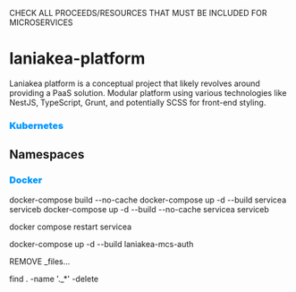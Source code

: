 CHECK ALL PROCEEDS/RESOURCES THAT MUST BE INCLUDED FOR MICROSERVICES

# laniakea-platform

Laniakea platform is a conceptual project that likely revolves around providing a PaaS solution. Modular platform using various technologies like NestJS, TypeScript, Grunt, and potentially SCSS for front-end styling.

### <span style="color:#0099FF; font-weight: bolder;">Kubernetes</span>

## Namespaces

### <span style="color:#0099FF; font-weight: bolder">Docker</span>

docker-compose build --no-cache <service-a> <service-b>
docker-compose up -d --build servicea serviceb
docker-compose up -d --build --no-cache servicea serviceb

docker compose restart servicea

docker-compose up -d --build laniakea-mcs-auth

REMOVE \_files...

find . -name '.\_\*' -delete

<!---
SETUP ENVIRONMENT
chmod +x setup-podman.sh
./setup-podman.sh

chmod +x setup-lania.sh
./setup-lania.sh
source ~/.zshrc


[ -L ~/external-ssd ] && rm ~/external-ssd && echo "Symlink ~/external-ssd removed"

-=-=-=-=-=-=-=-=-=-=-=-=-=-=-=-=-=-=-=-=-=-=-=-=-=-=-=-=-=-=-=-=-=-=-=-=-=-=-=-=-=-=-=-=-=-=-=-=-=-=-=-=-=-=

DOC
npx compodoc -p tsconfig.json -s -w

LOG
https://levelup.gitconnected.com/error-handling-and-logging-in-nestjs-best-practices-ecc871ade7d7

GUARDS
// https://github.com/ThomasOliver545/Blog-with-NestJS-and-Angular/blob/master/api/src/blog/service/blog.service.ts
// 1. https://docs.nestjs.com/guards
// 2. https://docs.nestjs.com/security/authentication
// 3. https://docs.nestjs.com/security/authorization


GIT

// display and sort Git branches by their last commit date
git for-each-ref --sort=-committerdate refs/heads/ --format="%(committerdate:short) %(refname:short)"














ASCII ART
https://patorjk.com/software/taag/#p=display&f=Graffiti&t=Type%20Something%20



Docker
docker network inspect bridge
docker login registry.hub.docker.com


docker compose -f docker-compose.yml up -d
docker compose -f docker-compose.yml up -d <service1> <service2> <service...>


docker compose down -v

docker image prune
docker image prune --all


Cloud Stacks

GCP

Datastore
    https://hub.docker.com/r/mtlynch/firestore-emulator/
    https://joemugen.medium.com/how-to-develop-and-test-with-google-cloud-datastore-running-locally-7ebbc659b595
    https://stackoverflow.com/questions/54661757/google-datastore-unable-to-connect-inside-docker
    https://medium.com/@crip.popescu/running-gcp-pubsub-emulator-on-a-local-docker-environment-735c7f1e1f41
    https://cloud.google.com/datastore/docs/tools/datastore-emulator
    GUI:
        - datastore: https://github.com/GabiAxel/google-cloud-gui




Archtecture
https://learn.microsoft.com/en-us/azure/architecture/patterns/sharding

Silo - divide to conquer a PaaS platform




Database
    https://medium.com/@kumarabhishek0388/architecting-for-scale-part-1-load-balancing-sharding-and-replication-strategies-e6934e9e38f8

MongoDB
https://www.geeksforgeeks.org/how-to-seed-a-mongodb-database-using-docker-compose/



// OpenApi
// https://rehmat-sayany.medium.com/integrating-swagger-with-nestjs-a-step-by-step-guide-abd532743c43





BADGES
Como usar ícones e badges:
Markdown: Badges são frequentemente adicionados a arquivos README.md usando Markdown. Aqui está um exemplo de como adicionar um badge para a versão do NPM:

markdown
Copy code
![NPM Version](https://img.shields.io/npm/v/@nestjs/core.svg)
HTML: Você também pode usar HTML para adicionar badges:

html
Copy code
<a href="https://www.npmjs.com/package/@nestjs/core" target="_blank">
   <img src="https://img.shields.io/npm/v/@nestjs/core.svg" alt="NPM Version">
</a>
Sites para criar e personalizar badges:
Shields.io: Este é o site mais popular para criar badges customizados. Você pode escolher entre uma variedade de ícones, cores, e estilos. Você pode até mesmo criar badges personalizados que mostrem informações específicas sobre seu projeto.

BadgeMaker: Outra ferramenta útil para criar badges com suporte a várias integrações, como NPM, CI/CD, GitHub, etc.

SimpleIcons: Fornece ícones SVG para várias marcas populares, que você pode usar como parte de seus badges.

Exemplo de como criar um badge customizado no Shields.io:
Acesse o Shields.io.
Escolha o estilo e o tipo de badge que deseja criar.
Customize o texto, cor, ícone, e outros parâmetros.
O site irá gerar a URL do badge, que você pode adicionar ao seu README.md usando Markdown ou HTML.


https://shields.io/
https://badgen.net/
https://simpleicons.org/

--->

<!--
LIBS
npx eslint .
npx grunt clean
DEBUG=eslint:* npx grunt eslint

npx grunt check --type=breaking
npx grunt check --type=feat
npx grunt check --type=fix

npx compodoc -p tsconfig.json -s
npm install eslint@latest --save-dev --legacy-peer-deps //bypass the peer dependency resolutio
npm install eslint@latest eslint-plugin-import@latest eslint-config-airbnb-base@latest --save-dev --legacy-peer-deps


npm cache clean --force
npm access list packages
npm access list collaborators [<package> [<user>]]

npm publish --access public
npm publish --access public --verbose
npm unpublish @atisiothings/lib-core-domain@0.0.6
npm unpublish @atisiothings/lib-core-domain@0.0.6 --force


// https://pt.stackoverflow.com/questions/22431/express%C3%A3o-regular-para-rg



git config pull.rebase false
git merge origin/develop --allow-unrelated-histories
git credential-osxkeychain erase
host=github.com
-->

<!--
LIBS CONT...

npx eslint .
npx grunt clean
DEBUG=eslint:* npx grunt eslint

npx grunt check --type=breaking
npx grunt check --type=feat
npx grunt check --type=fix

npx compodoc -p tsconfig.json -s
npm install eslint@latest --save-dev --legacy-peer-deps //bypass the peer dependency resolutio
npm install eslint@latest eslint-plugin-import@latest eslint-config-airbnb-base@latest --save-dev --legacy-peer-deps


npm cache clean --force
npm access list packages
npm access list collaborators [<package> [<user>]]

npm publish --access public
npm publish --access public --verbose
npm unpublish @atisiothings/lib-core-domain@0.0.6
npm unpublish @atisiothings/lib-core-domain@0.0.6 --force


// https://pt.stackoverflow.com/questions/22431/express%C3%A3o-regular-para-rg

# GIT
git remote add origin // git init
git remote set-url origin
git merge origin/develop --allow-unrelated-histories
git credential-osxkeychain erase
host=github.com

error: RPC failed; HTTP 400 curl 22 The requested URL returned error: 400
git config --global http.postBuffer 157286400


# DEV - GRUNT
npx grunt clean --projects=laniakea-lib-database,laniakea-lib-central

npx grunt --projects=laniakea-lib-central --build-type=ts
npx grunt deploy --projects=laniakea-lib-central --build-type=ts

npx grunt --projects=laniakea-lib-database --build-type=nest
npx grunt package --projects=laniakea-lib-database --build-type=nest
npx grunt --projects=laniakea-lib-database,laniakea-lib-http --build-type=nest

#CHECK Deps
npm install -g npm-check
npm-check

#DATA GENERATOR
https://generadordata.com/



IoT
PCB: https://www.pcb-hero.com/?utm_source=kitty&utm_medium=Linkedin&utm_campaign=post20241011152216&utm_content=native_video






>>>>>>>>>>>>>>>>>>>>>>>>>>>>>>>>>>>>>>>>>>>>>>>>>>>>>>>>>>>>>>>>>>>>>>>>>>>>>>>>>>>>>>>>>>>>>>>>>>
I MPORTANT
# Yarn migration

>> Para nvm, node, npm, yarn (.zshrc)
# Config Node Version Manager
export NVM_DIR="$HOME/.nvm"
[ -s "$NVM_DIR/nvm.sh" ] && \. "$NVM_DIR/nvm.sh"  # Carrega o nvm
[ -s "$NVM_DIR/bash_completion" ] && \. "$NVM_DIR/bash_completion"  # Autocompletar opcional
nvm use 22.14.0 > /dev/null
corepack enable
corepack prepare yarn@stable --activate


### Local Development
rm -rf node_modules .yarn/cache yarn.lock
yarn grunt --workspace=libs --projects=laniakea-lib-core --build-type=ts (default)
 yarn grunt local --workspace=libs --projects=laniakea-lib-metrics --build-type=nest

>> to publish must be logged

VERDACCIO
npm login --registry http://localhost
npm adduser --registry http://localhost/

yarn install http://localhost:4873 // Verdaccio repo

yarn install
yarn lint
yarn test

yarn npm login --scope ix
yarn remove @ix/laniakea-lib-core
yarn constraints check


TSCONFIG
npx sort-tsconfig
npx sort-tsconfig microservices/tsconfig.json -w
CI/CD: npx sort-tsconfig microservices/tsconfig.json






# Verdaccio
No terminal do projeto onde está a lib:

npm adduser --registry http://localhost:4873
Insira:
  Username: por ex. devuser
  Password: senha
  Email: qualquer

Depois publique:
  npm publish --registry http://localhost:4873





# Useful commends
tree -L 2 -I 'node_modules|dist|.git' .
tree -L 4 -I 'node_modules|app-platform|frontend|libs|microservices|template' .


yarn add -D @nestjs/cli prettier eslint-plugin-prettier eslint-config-prettier





HOW TO CINTINUE TO WORK
1. lcp_local in terminal
  1.1 docker compose # subir infra
2. Start verdaccion from scrach (Optional)
  2.1 Remove all libs (Base and Backend)
repo-local-clean.sh (optional recreat verdaccio from scrach)
./repo-local-clean.sh \
  @ix/laniakea-lib-audit \
  @ix/laniakea-lib-core \
  @ix/laniakea-lib-encode \
  @ix/laniakea-lib-commons \
  @ix/laniakea-lib-central \
  @ix/laniakea-lib-database \
  @ix/laniakea-lib-enterprise \
  @ix/laniakea-lib-logistics \
  @ix/laniakea-lib-metrics \
  @ix/laniakea-lib-sec-comm && yarn install

  OPTIONAL
  CLEAR MODULES AND YARN - FIRST HAS TO REMOVE FROM package.json
  rm -rf .yarn/cache yarn.lock node_modules


  2.2 Install backend base libs and adjust range
  yarn grunt local publish-local \
    --workspace=libs \
    --projects=laniakea-lib-audit,laniakea-lib-core,laniakea-lib-encode \
    --build-type=nest
  ./yarn-add-range.sh \
    "@ix/laniakea-lib-audit:>=1.0.0-alpha.0 <2.0.0," \
    "@ix/laniakea-lib-core:>=1.0.0-alpha.0 <2.0.0," \
    "@ix/laniakea-lib-encode:>=1.0.0-alpha.0 <2.0.0"

  2.3 Install backend core libs
  yarn grunt local publish-local \
    --workspace=libs \
    --projects=laniakea-lib-commons,\
laniakea-lib-central,\
laniakea-lib-database,\
laniakea-lib-metrics,\
laniakea-lib-sec-comm \
    --build-type=nest

  ./yarn-add-range.sh \
    "@ix/laniakea-lib-commons:>=1.0.0-alpha.0 <2.0.0," \
    "@ix/laniakea-lib-central:>=1.0.0-alpha.0 <2.0.0," \
    "@ix/laniakea-lib-database:>=1.0.0-alpha.0 <2.0.0," \
    "@ix/laniakea-lib-metrics:>=1.0.0-alpha.0 <2.0.0," \
    "@ix/laniakea-lib-sec-comm:>=1.0.0-alpha.0 <2.0.0"

  2.4 Install backend enterprise libs
  yarn grunt local publish-local \
    --workspace=libs \
    --projects=laniakea-lib-enterprise \
    --build-type=nest

  ./yarn-add-range.sh "@ix/laniakea-lib-enterprise:>=1.0.0-alpha.0 <2.0.0"

  2.5 Install backend business libs
  yarn grunt local publish-local \
    --workspace=libs \
    --projects=laniakea-lib-logistics \
    --build-type=nest

  ./yarn-add-range.sh "@ix/laniakea-lib-logistics:>=1.0.0-alpha.0 <2.0.0"

  3.1 Standalone install (optional)
  yarn grunt eslintTask \
    --workspace=libs \
    --projects=laniakea-lib-encode \
    --build-type=nest

  yarn grunt local publish-local \
    --workspace=libs \
    --projects=laniakea-lib-encode \
    --build-type=nest
  ./yarn-add-range.sh "@ix/laniakea-lib-metrics:>=1.0.0-alpha.0 <2.0.0"


TO RUN APP
2. lcp_local && npm run start:debug




  "workspaces": [
    "libs/*",
    "!libs/iot-lib-device",
    "!libs/iot-lib-recycle",
    "!libs/laniakea-lib-audit",
    "!libs/laniakea-lib-commons",
    "!libs/laniakea-lib-central",
    "!libs/laniakea-lib-core",
    "!libs/laniakea-lib-database",
    "!libs/laniakea-lib-encode",
    "!libs/laniakea-lib-enterprise",
    "!libs/laniakea-lib-sec-comm",
    "!libs/laniakea-lib-location",
    "!libs/laniakea-lib-logistics",
    "!libs/laniakea-lib-metrics",
    "!libs/lib-vendor-atis"
  ],

  yarn grunt eslintTask \
    --workspace=libs \
    --projects=laniakea-lib-commons \
    --build-type=nest





-->
